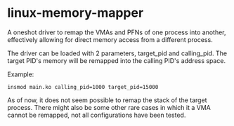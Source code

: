 # linux-memory-mapper
A oneshot driver to remap the VMAs and PFNs of one process into another, effectively allowing for direct memory access from a different process.

The driver can be loaded with 2 parameters, target_pid and calling_pid. The target PID's memory will be remapped into the calling PID's address space.

Example:

  `insmod main.ko calling_pid=1000 target_pid=15000`

As of now, it does not seem possible to remap the stack of the target process. There might also be some other rare cases in which it a VMA cannot be remapped, not all configurations have been tested.
